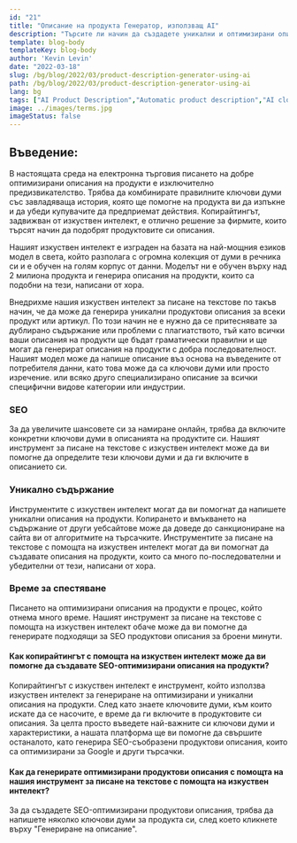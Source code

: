 ```yaml
---
id: "21"
title: "Описание на продукта Генератор, използващ AI"
description: "Търсите ли начин да създадете уникални и оптимизирани описания на продукти? Ако е така, може би трябва да помислите за използване на копирайтинг с помощта на изкуствен интелект. Този инструмент използва изкуствен интелект за генериране на продуктови описания, които са съобразени с вашите конкретни ключови думи."
template: blog-body
templateKey: blog-body
author: 'Kevin Levin'
date: "2022-03-18"
slug: /bg/blog/2022/03/product-description-generator-using-ai
path: /bg/blog/2022/03/product-description-generator-using-ai
lang: bg
tags: ["AI Product Description","Automatic product description","AI clothings Product description"]
image: ../images/terms.jpg
imageStatus: false
---
```

## Въведение:
В настоящата среда на електронна търговия писането на добре оптимизирани описания на продукти е изключително предизвикателство. Трябва да комбинирате правилните ключови думи със завладяваща история, която ще помогне на продукта ви да изпъкне и да убеди купувачите да предприемат действия. Копирайтингът, задвижван от изкуствен интелект, е отлично решение за фирмите, които търсят начин да подобрят продуктовите си описания.


Нашият изкуствен интелект е изграден на базата на най-мощния езиков модел в света, който разполага с огромна колекция от думи в речника си и е обучен на голям корпус от данни. Моделът ни е обучен върху над 2 милиона продукта и генерира описания на продукти, които са подобни на тези, написани от хора.

Внедрихме нашия изкуствен интелект за писане на текстове по такъв начин, че да може да генерира уникални продуктови описания за всеки продукт или артикул. По този начин не е нужно да се притеснявате за дублирано съдържание или проблеми с плагиатството, тъй като всички ваши описания на продукти ще бъдат граматически правилни и ще могат да генерират описания на продукти с добра последователност. Нашият модел може да напише описание въз основа на въведените от потребителя данни, като това може да са ключови думи или просто изречение. или всяко друго специализирано описание за всички специфични видове категории или индустрии.

### SEO
За да увеличите шансовете си за намиране онлайн, трябва да включите конкретни ключови думи в описанията на продуктите си. Нашият инструмент за писане на текстове с изкуствен интелект може да ви помогне да определите тези ключови думи и да ги включите в описанието си.

### Уникално съдържание
Инструментите с изкуствен интелект могат да ви помогнат да напишете уникални описания на продукти. Копирането и вмъкването на съдържание от други уебсайтове може да доведе до санкциониране на сайта ви от алгоритмите на търсачките. Инструментите за писане на текстове с помощта на изкуствен интелект могат да ви помогнат да създавате описания на продукти, които са много по-последователни и убедителни от тези, написани от хора.

### Време за спестяване
Писането на оптимизирани описания на продукти е процес, който отнема много време. Нашият инструмент за писане на текстове с помощта на изкуствен интелект обаче може да ви помогне да генерирате подходящи за SEO продуктови описания за броени минути.

#### Как копирайтингът с помощта на изкуствен интелект може да ви помогне да създавате SEO-оптимизирани описания на продукти?
Копирайтингът с изкуствен интелект е инструмент, който използва изкуствен интелект за генериране на оптимизирани и уникални описания на продукти. След като знаете ключовите думи, към които искате да се насочите, е време да ги включите в продуктовите си описания. За целта просто въведете най-важните си ключови думи и характеристики, а нашата платформа ще ви помогне да свършите останалото, като генерира SEO-съобразени продуктови описания, които са оптимизирани за Google и други търсачки.

#### Как да генерирате оптимизирани продуктови описания с помощта на нашия инструмент за писане на текстове с помощта на изкуствен интелект?
За да създадете SEO-оптимизирани продуктови описания, трябва да напишете няколко ключови думи за продукта си, след което кликнете върху "Генериране на описание".




